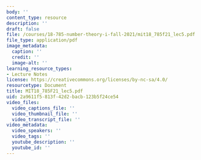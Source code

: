 ```yaml
---
body: ''
content_type: resource
description: ''
draft: false
file: /courses/18-785-number-theory-i-fall-2021/mit18_785f21_lec5.pdf
file_type: application/pdf
image_metadata:
  caption: ''
  credit: ''
  image-alt: ''
learning_resource_types:
- Lecture Notes
license: https://creativecommons.org/licenses/by-nc-sa/4.0/
resourcetype: Document
title: MIT18_785F21_lec5.pdf
uid: 2a9611f5-813f-42d2-bacb-123b5f24ce54
video_files:
  video_captions_file: ''
  video_thumbnail_file: ''
  video_transcript_file: ''
video_metadata:
  video_speakers: ''
  video_tags: ''
  youtube_description: ''
  youtube_id: ''
---
```

